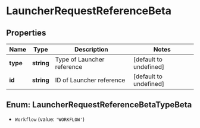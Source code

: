 # LauncherRequestReferenceBeta

## Properties

Name | Type | Description | Notes
------------ | ------------- | ------------- | -------------
**type** | **string** | Type of Launcher reference | [default to undefined]
**id** | **string** | ID of Launcher reference | [default to undefined]



## Enum: LauncherRequestReferenceBetaTypeBeta


* `Workflow` (value: `'WORKFLOW'`)



